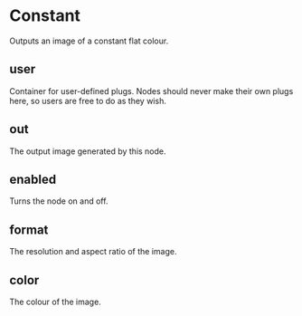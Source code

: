 # Constant

Outputs an image of a constant flat colour.

## user 

 Container for user-defined plugs. Nodes
should never make their own plugs here,
so users are free to do as they wish. 

## out 

 The output image generated by this node. 

## enabled 

 Turns the node on and off. 

## format 

 The resolution and aspect ratio of the image. 

## color 

 The colour of the image. 

